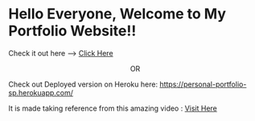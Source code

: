 # Hello Everyone, Welcome to My Portfolio Website!!

Check it out here --> <a href="https://sourav61.github.io/Portfolio/" target="_blank" rel="noopener">Click Here</a>

<p align="center">OR</p>

Check out Deployed version on Heroku here: https://personal-portfolio-sp.herokuapp.com/

It is made taking reference from this amazing video : <a href="https://youtu.be/tcskp-ncN0I">Visit Here</a>
